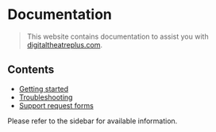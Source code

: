 # Documentation

> This website contains documentation to assist you with [digitaltheatreplus.com](https://www.digitaltheatreplus.com).

## Contents

* [Getting started](/getting-started/README.md)
* [Troubleshooting](/troubleshooting/README.md)
* [Support request forms](/support-forms/README/md)

Please refer to the sidebar for available information.
